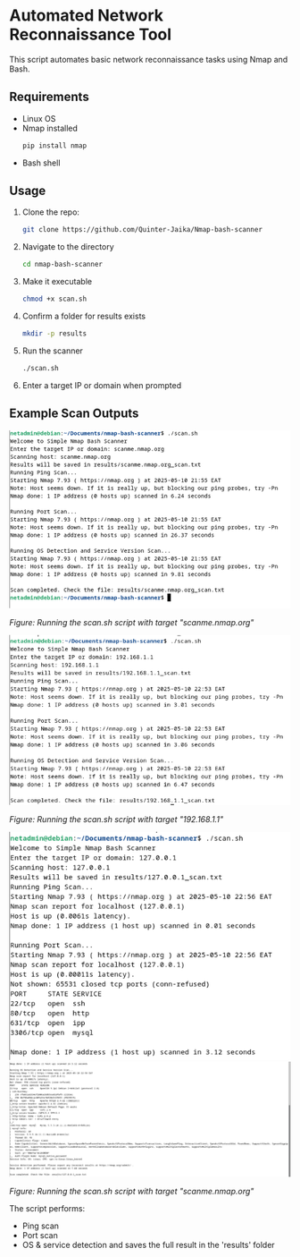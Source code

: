 # Automated Network Reconnaissance Tool

This script automates basic network reconnaissance tasks using Nmap and Bash.

## Requirements
- Linux OS
- Nmap installed
  	```bash
  	pip install nmap
  	```
- Bash shell

## Usage
1. Clone the repo:
	```bash
	git clone https://github.com/Quinter-Jaika/Nmap-bash-scanner
	 ```
2. Navigate to the directory
	```bash
	cd nmap-bash-scanner
	```
3. Make it executable
	```bash
	chmod +x scan.sh
	```
4. Confirm a folder for results exists
	```bash
	mkdir -p results
	```
5.  Run the scanner
	```bash
	./scan.sh
	```
6. Enter a target IP or domain when prompted

## Example Scan Outputs
![Example Scan Output](scanme.nmap.org.png)

*Figure: Running the scan.sh script with target "scanme.nmap.org"*

![Example Scan Output](192.168.1.1.png)

*Figure: Running the scan.sh script with target "192.168.1.1"*

![Example Scan Output](127.0.0.1Part1.png)
![Example Scan Output](127.0.0.1Part2.png)

*Figure: Running the scan.sh script with target "scanme.nmap.org"*

The script performs:
- Ping scan
- Port scan
- OS & service detection and saves the full result in the 'results' folder
